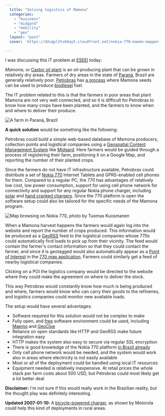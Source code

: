 ```yaml
---
  title: "Solving logistics of Mamona"
  categories: 
    - "business"
    - "midgard"
    - "mobility"
    - "geo"
  layout: "post"
  cover: 'https://d2vqpl3tx84ay5.cloudfront.net/nokia-770-maemo-mapper-small.jpg'

---
```

I was discussing this IT problem at [ESEEI][2] today:

_Mamona_, or [Castor oil plant][1] is an oil-producing plant that can be grown in relatively dry areas. Farmers of dry areas in the state of [Paraná][3], Brazil are generally relatively poor. [Petrobras][4] has [a process][6] where Mamona seeds can be used to produce [biodiesel][5] fuel.

The IT problem related to this is that the farmers in poor areas that plant Mamona are not very well connected, and so it is difficult for Petrobras to know how many crops have been planted, and the farmers to know when and where to deliver their produce.

![A farm in Paraná, Brazil](https://d2vqpl3tx84ay5.cloudfront.net/Farm_in_Parana.jpg)

__A quick solution__ would be something like the following:

Petrobras could build a simple web-based database of Mamona producers, collection points and logistical companies using a [Geospatial Content Management System][7] like [Midgard][8]. Here farmers would be guided through a process of registering their farm, positioning it on a Google Map, and reporting the number of their planted crops.

Since the farmers do not have IT infrastructure available, Petrobras could distribute a set of [Nokia 770][9] Internet Tablets and GPRS-enabled cell phones for them. Compared to a regular PC, the 770 has advantages of relatively low cost, low power consumption, support for using cell phone network for connectivity and support for any regular Nokia phone charger, including [solar][14] and [hand cranked chargers][10]. Since the 770 platform is open the software setup could also be tailored for the specific needs of the Mamona program.

![Map browsing on Nokia 770, photo by Tuomas Kuosmanen](https://d2vqpl3tx84ay5.cloudfront.net/nokia-770-maemo-mapper-small.jpg)

When a Mamona harvest happens the farmers would again log into the website and report the number of crops produced. This information would be produced as a [GeoRSS][11] feed to the logistical companies whose 770s could automatically find loads to pick up from their vicinity. The feed would contain the farmer's contact information so that they could contact the farmer, and since it is geotagged would also automatically appear as a [Point of Interest][12] in the [770 map application][13]. Farmers could similarly get a feed of nearby logistical companies.

Clicking on a POI the logistics company would be directed to the website where they could make the agreement on where to deliver the stock.

This way Petrobras would constantly know how much is being produced and where, farmers would know who can carry their goods to the refineries, and logistics companies could monitor new available loads.

The setup would have several advantages:

* Software required for this solution would not be complex to make
* Fully open, and [free][16] software environment could be used, including [Maemo][17] and [GeoClue][18]
* Reliance on open standards like HTTP and GeoRSS make future integration easy
* HTTP makes the system also easy to secure via regular SSL encryption
* There is good knowledge of the Nokia 770 platform [in Brazil already][15]
* Only cell phone network would be needed, and the system would work also in areas where electricity is not easily available
* Most or all of the deployment could be handled using local IT resources
* Equipment needed is relatively inexpensive. At retail prices the whole stack per farm costs about 500 USD, but Petrobras could most likely get a lot better deal

__Disclaimer:__ I'm not sure if this would really work in the Brazilian reality, but the thought play was definitely interesting.

__Updated 2007-01-10:__ A [bicycle-powered charger][19], as shown by Motorola could help this kind of deployments in rural areas.

[1]: http://en.wikipedia.org/wiki/Castor_oil_plant
[2]: http://www.eseei.edu.br/
[3]: http://en.wikipedia.org/wiki/Paran%C3%A1_%28state%29
[4]: http://en.wikipedia.org/wiki/Petrobras
[5]: http://en.wikipedia.org/wiki/Biodiesel
[6]: http://www.tierramerica.net/2003/0526/ianalisis.shtml
[7]: http://en.wikipedia.org/wiki/GeoCMS
[8]: http://www.midgard-project.org/
[9]: http://europe.nokia.com/770
[10]: http://www.amazon.com/Campo-Crank-Flashlight-Phone-Charger/dp/B000FRZ8XM
[11]: http://www.georss.org/
[12]: http://eko.one.pl/index.php?page=Nokia770_software#Screenshot
[13]: http://gnuite.com:8080/nokia770/maemo-mapper/
[14]: http://store.sundancesolar.com/mi3sochforce.html
[15]: http://www.indt.org.br/
[16]: http://www.fsfeurope.org/documents/freesoftware.en.html
[17]: http://www.maemo.org/
[18]: http://live.gnome.org/GeoClue
[19]: http://www.treehugger.com/files/2007/01/motorolas_bike.php
